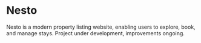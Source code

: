 # Nesto

Nesto is a modern property listing website, enabling users to explore, book, and manage stays. Project under development, improvements ongoing.


